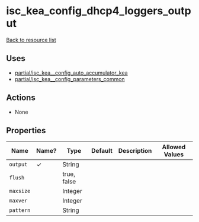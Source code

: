 # isc_kea_config_dhcp4_loggers_output

[Back to resource list](../README.md#resources)

## Uses

- [partial/isc_kea__config_auto_accumulator_kea](partial/isc_kea__config_auto_accumulator_kea.md)
- [partial/isc_kea__config_parameters_common](partial/isc_kea__config_parameters_common.md)

## Actions

- None

## Properties

| Name      | Name? | Type        | Default | Description | Allowed Values |
| --------- | ----- | ----------- | ------- | ----------- | -------------- |
| `output`  | ✓     | String      |         |             |                |
| `flush`   |       | true, false |         |             |                |
| `maxsize` |       | Integer     |         |             |                |
| `maxver`  |       | Integer     |         |             |                |
| `pattern` |       | String      |         |             |                |
